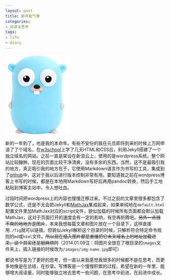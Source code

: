 ```yaml
---
layout: post
title: 新年新气象
categories:
- 阅读与思考
tags:
- life
- diary
---
```


![](/images/2014/golang.jpg)

新的一年到了，也是我的本命年。有些不安份的我在元旦即将到来的时候上万网申请了了个域名，在[w3school][w3school]上学了几天HTML和CSS后，利用Jekyll搭建了一个独立域名的网站。之前一直是架设在新浪云上，使用的是wordpress系统，整个网站比较臃肿。现在的页面比较干净清爽，没有多余的东西。当然，这不是最吸引我的地方，真正吸引我的地方在于，它使用Markdown语言作为书写的工具，集成到了[github][github]中，这对于我以后进行版本控制非常有用。要知道我之前在wordpress博客上书写的时候，都是在本地用Markdown写好后再用pandoc转换，然后手工地粘贴到博客主站中，令人想吐血。

过段时间把wordpress上的内容也慢慢迁移过来。不过之前的文章里很多都包含了数学公式，还是不太会把Jekyll和[MathJax][MathJax]集成起来，如果单纯地在`default.html`配置文件里加MathJax对应的script文件，貌似加载的时候所有页面都会默认加载MathJax，这对于页面打开的速度会有一定的影响，有空再折腾吧。<S>另外一点很不爽的地地方是图片</S>，本来我想每篇文章和图片放在一个目录下，这样直接用`./fig`就可以链接。但貌似Jekyll解析这个目录的时候，只解析符合特定命令规则的`md`或`html`文件。<S>所以现在插入图片都是直接把它未来域名上的地址加载进来，这个其实还是挺麻烦的</S>（2014.01.09注：将图片全放在了根目录的`images`文件夹上，插入链接的时候改为`/images/img-name.jpg`即可）

都说书写是为了更好的思考，但一直以来我感觉我很多的时候都不是在思考，而更多地像是在总结，在抄录。写博客是一个慢慢积累的过程，希望在新的一年里，能够增大阅读量，同时能够独立地去思考一些问题，在思考中前进，在前进中成长。

[w3school]: http://www.w3schools.com/css/
[github]: https://github.com/
[MathJax]: http://www.mathjax.org/ 
